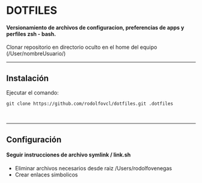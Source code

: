 # DOTFILES

#### Versionamiento de archivos de configuracion, preferencias de apps y perfiles zsh - bash.

Clonar repositorio en directorio oculto en el home del equipo (/User/nombreUsuario/)

<hr>

## Instalación
Ejecutar el comando:

```git clone https://github.com/rodolfovcl/dotfiles.git .dotfiles```


<br><hr>

## Configuración
#### Seguir instrucciones de archivo symlink / link.sh
* Eliminar archivos necesarios desde raiz /Users/rodolfovenegas
* Crear enlaces simbolicos
